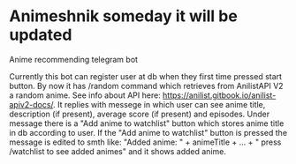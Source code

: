 # Animeshnik someday it will be updated
Anime recommending telegram bot

Currently this bot can register user at db when they first time pressed start button. By now it has /random command which retrieves from AnilistAPI V2 a random anime. 
See info about API here: https://anilist.gitbook.io/anilist-apiv2-docs/. It replies with messege in which user can see anime title, description (if present), 
average score (if present) and episodes. Under message there is a "Add anime to watchlist" button which stores anime title in db according to user. If the "Add anime to watchlist" button is pressed the message is edited to smth like: "Added anime: " + animeTitle + ... + " press /watchlist to see added animes" and it shows added anime. 
